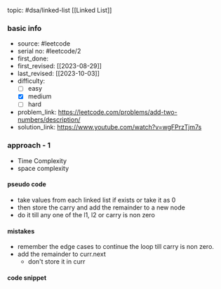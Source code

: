 topic: #dsa/linked-list [[Linked List]]

### basic info
- source: #leetcode 
- serial no: #leetcode/2
- first_done:
- first_revised: [[2023-08-29]]
- last_revised: [[2023-10-03]]
- difficulty:
	- [ ] easy
	- [x] medium
	- [ ] hard
- problem_link: https://leetcode.com/problems/add-two-numbers/description/
- solution_link: https://www.youtube.com/watch?v=wgFPrzTjm7s

### approach - 1
- Time Complexity
- space complexity

#### pseudo code
- take values from each linked list if exists or take it as 0
- then store the carry and add the remainder to a new node
- do it till any one of the l1, l2 or carry is non zero
#### mistakes
- remember the edge cases to continue the loop till carry is non zero.
- add the remainder to curr.next 
	- don't store it in curr
#### code snippet
```python

```
